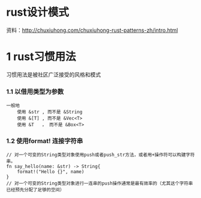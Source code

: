 # rust设计模式

资料：http://chuxiuhong.com/chuxiuhong-rust-patterns-zh/intro.html

# 1 rust习惯用法

习惯用法是被社区广泛接受的风格和模式

### 1.1 以借用类型为参数

```
一般地
	使用 &str , 而不是 &String
	使用 &[T] , 而不是 &Vec<T>
	使用 &T   ， 而不是 &Box<T>
```

### 1.2 使用format! 连接字符串

```
// 对一个可变的String类型对象使用push或者push_str方法，或者用+操作符可以构建字符串。
fn say_hello(name: &str) -> String{
	format!("Hello {}", name)
}
// 对一个可变的String类型对象进行一连串的push操作通常是最有效率的（尤其这个字符串已经预先分配了足够的空间）
```


